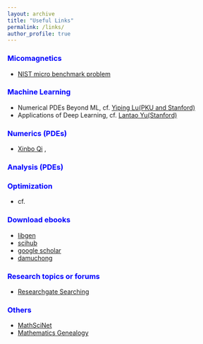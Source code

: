 ```yaml
---
layout: archive
title: "Useful Links"
permalink: /links/
author_profile: true
---
```


### <b> <span style="color:blue">Micomagnetics</span> </b>
* [NIST micro benchmark problem](https://www.ctcms.nist.gov/~rdm/mumag.org.html)

### <b> <span style="color:blue">Machine Learning</span> </b>
* Numerical PDEs Beyond ML, cf. [Yiping Lu(PKU and Stanford)](https://web.stanford.edu/~yplu/)
* Applications of Deep Learning, cf. [Lantao Yu(Stanford)](http://lantaoyu.com/) 

### <b> <span style="color:blue">Numerics (PDEs)</span> </b>
* [Xinbo Qi](https://qixinbo.info/sources/) , 
### <b> <span style="color:blue">Analysis (PDEs)</span> </b>

### <b> <span style="color:blue">Optimization</span> </b>
* cf. 

### <b> <span style="color:blue">Download ebooks</span> </b>
* [libgen](https://libgen.is/)
* [scihub](https://sci-hub.tw/)
* [google scholar](https://scholar.google.com/)
* [damuchong](http://www.4243.net/)

### <b> <span style="color:blue">Research topics or forums</span> </b>
* [Researchgate Searching](https://www.researchgate.net/search.Search.html?type=publication&query=) 

### <b> <span style="color:blue">Others</span> </b>
* [MathSciNet](https://mathscinet.ams.org/mathscinet/)
* [Mathematics Genealogy](https://genealogy.math.ndsu.nodak.edu/)

   